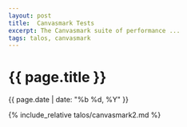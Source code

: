 ```yaml
---
layout: post
title:  Canvasmark Tests
excerpt: The Canvasmark suite of performance ...
tags: talos, canvasmark
---
```


<h1> {{ page.title }} </h1>
<div class="pdate"> {{ page.date | date: "%b %d, %Y" }} </div>

{% include_relative talos/canvasmark2.md %}